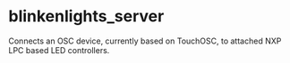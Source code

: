 # blinkenlights_server

Connects an OSC device, currently based on TouchOSC, to attached NXP LPC based LED controllers.
